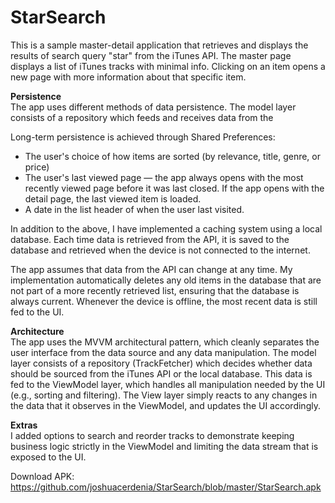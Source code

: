 # StarSearch
This is a sample master-detail application that retrieves and displays the results of search query "star" from the iTunes API. 
The master page displays a list of iTunes tracks with minimal info. Clicking on an item opens a new page with more information about that specific item.

<b>Persistence</b><br>
The app uses different methods of data persistence. The model layer consists of a repository which feeds and receives data from the  

Long-term persistence is achieved through Shared Preferences:
<ul>
  <li>The user's choice of how items are sorted (by relevance, title, genre, or price)</li>
  <li>The user's last viewed page — the app always opens with the most recently viewed page before it was last closed. If the app opens with the detail page, the last viewed item is loaded.</li>
  <li>A date in the list header of when the user last visited.</li>
</ul>

In addition to the above, I have implemented a caching system using a local database. Each time data is retrieved from the API, it is saved to the database and retrieved when the device is not connected to the internet.

The app assumes that data from the API can change at any time. My implementation automatically deletes any old items in the database that are not part of a more recently retrieved list, ensuring that the database is always current. Whenever the device is offline, the most recent data is still fed to the UI.

<b>Architecture</b><br>
The app uses the MVVM architectural pattern, which cleanly separates the user interface from the data source and any data manipulation. 
The model layer consists of a repository (TrackFetcher) which decides whether data should be sourced from the iTunes API or the local database. 
This data is fed to the ViewModel layer, which handles all manipulation needed by the UI (e.g., sorting and filtering). 
The View layer simply reacts to any changes in the data that it observes in the ViewModel, and updates the UI accordingly.

<b>Extras</b><br>
I added options to search and reorder tracks to demonstrate keeping business logic strictly in the ViewModel and limiting the data stream that is exposed to the UI.

Download APK: https://github.com/joshuacerdenia/StarSearch/blob/master/StarSearch.apk
